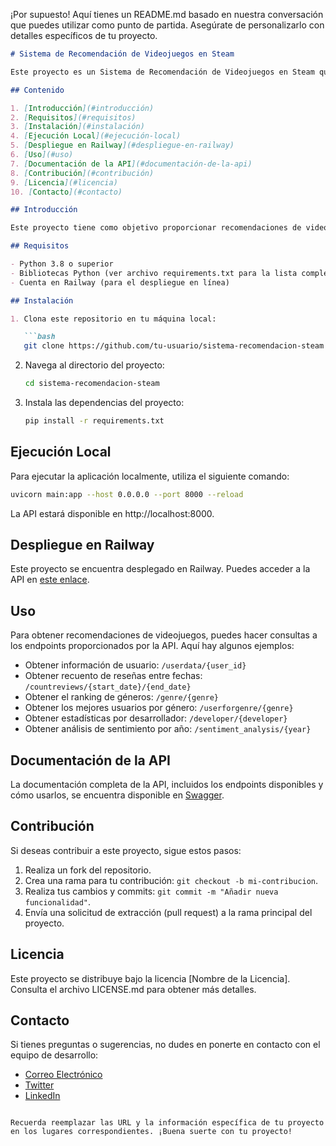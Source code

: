 ¡Por supuesto! Aquí tienes un README.md basado en nuestra conversación que puedes utilizar como punto de partida. Asegúrate de personalizarlo con detalles específicos de tu proyecto.

```markdown
# Sistema de Recomendación de Videojuegos en Steam

Este proyecto es un Sistema de Recomendación de Videojuegos en Steam que utiliza análisis de sentimiento de reseñas de usuarios y datos de juegos para proporcionar recomendaciones personalizadas.

## Contenido

1. [Introducción](#introducción)
2. [Requisitos](#requisitos)
3. [Instalación](#instalación)
4. [Ejecución Local](#ejecución-local)
5. [Despliegue en Railway](#despliegue-en-railway)
6. [Uso](#uso)
7. [Documentación de la API](#documentación-de-la-api)
8. [Contribución](#contribución)
9. [Licencia](#licencia)
10. [Contacto](#contacto)

## Introducción

Este proyecto tiene como objetivo proporcionar recomendaciones de videojuegos personalizadas a los usuarios de la plataforma Steam utilizando análisis de sentimiento de reseñas de juegos y datos de juegos disponibles públicamente.

## Requisitos

- Python 3.8 o superior
- Bibliotecas Python (ver archivo requirements.txt para la lista completa de dependencias)
- Cuenta en Railway (para el despliegue en línea)

## Instalación

1. Clona este repositorio en tu máquina local:

   ```bash
   git clone https://github.com/tu-usuario/sistema-recomendacion-steam.git
   ```

2. Navega al directorio del proyecto:

   ```bash
   cd sistema-recomendacion-steam
   ```

3. Instala las dependencias del proyecto:

   ```bash
   pip install -r requirements.txt
   ```

## Ejecución Local

Para ejecutar la aplicación localmente, utiliza el siguiente comando:

```bash
uvicorn main:app --host 0.0.0.0 --port 8000 --reload
```

La API estará disponible en http://localhost:8000.

## Despliegue en Railway

Este proyecto se encuentra desplegado en Railway. Puedes acceder a la API en [este enlace](URL_DE_TU_API_EN_RAILWAY).

## Uso

Para obtener recomendaciones de videojuegos, puedes hacer consultas a los endpoints proporcionados por la API. Aquí hay algunos ejemplos:

- Obtener información de usuario: `/userdata/{user_id}`
- Obtener recuento de reseñas entre fechas: `/countreviews/{start_date}/{end_date}`
- Obtener el ranking de géneros: `/genre/{genre}`
- Obtener los mejores usuarios por género: `/userforgenre/{genre}`
- Obtener estadísticas por desarrollador: `/developer/{developer}`
- Obtener análisis de sentimiento por año: `/sentiment_analysis/{year}`

## Documentación de la API

La documentación completa de la API, incluidos los endpoints disponibles y cómo usarlos, se encuentra disponible en [Swagger](URL_DE_TU_DOCUMENTACIÓN_API).

## Contribución

Si deseas contribuir a este proyecto, sigue estos pasos:

1. Realiza un fork del repositorio.
2. Crea una rama para tu contribución: `git checkout -b mi-contribucion`.
3. Realiza tus cambios y commits: `git commit -m "Añadir nueva funcionalidad"`.
4. Envía una solicitud de extracción (pull request) a la rama principal del proyecto.

## Licencia

Este proyecto se distribuye bajo la licencia [Nombre de la Licencia]. Consulta el archivo LICENSE.md para obtener más detalles.

## Contacto

Si tienes preguntas o sugerencias, no dudes en ponerte en contacto con el equipo de desarrollo:

- [Correo Electrónico](tu-correo@ejemplo.com)
- [Twitter](https://twitter.com/tu-usuario)
- [LinkedIn](https://www.linkedin.com/in/tu-usuario)

```

Recuerda reemplazar las URL y la información específica de tu proyecto en los lugares correspondientes. ¡Buena suerte con tu proyecto!